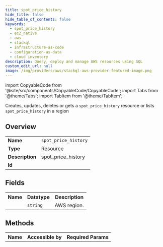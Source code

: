 ```yaml
---
title: spot_price_history
hide_title: false
hide_table_of_contents: false
keywords:
  - spot_price_history
  - ec2_native
  - aws
  - stackql
  - infrastructure-as-code
  - configuration-as-data
  - cloud inventory
description: Query, deploy and manage AWS resources using SQL
custom_edit_url: null
image: /img/providers/aws/stackql-aws-provider-featured-image.png
---
```


import CopyableCode from '@site/src/components/CopyableCode/CopyableCode';
import Tabs from '@theme/Tabs';
import TabItem from '@theme/TabItem';

Creates, updates, deletes or gets a <code>spot_price_history</code> resource or lists <code>spot_price_history</code> in a region

## Overview
<table><tbody>
<tr><td><b>Name</b></td><td><code>spot_price_history</code></td></tr>
<tr><td><b>Type</b></td><td>Resource</td></tr>
<tr><td><b>Description</b></td><td>spot_price_history</td></tr>
<tr><td><b>Id</b></td><td><CopyableCode code="aws.ec2_native.spot_price_history" /></td></tr>
</tbody></table>

## Fields
<table><tbody><tr><th>Name</th><th>Datatype</th><th>Description</th></tr><tr><td><CopyableCode code="region" /></td><td><code>string</code></td><td>AWS region.</td></tr>
</tbody></table>

## Methods

<table><tbody>
  <tr>
    <th>Name</th>
    <th>Accessible by</th>
    <th>Required Params</th>
  </tr>
</tbody></table>






